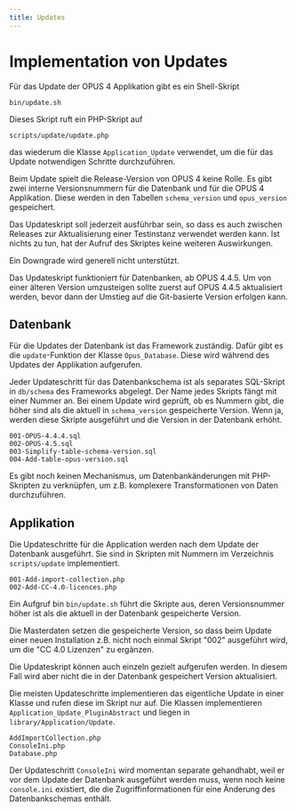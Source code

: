 ```yaml
---
title: Updates
---
```


# Implementation von Updates

Für das Update der OPUS 4 Applikation gibt es ein Shell-Skript

    bin/update.sh
    
Dieses Skript ruft ein PHP-Skript auf
     
    scripts/update/update.php
    
das wiederum die Klasse `Application_Update` verwendet, um die 
für das Update notwendigen Schritte durchzuführen.

Beim Update spielt die Release-Version von OPUS 4 keine Rolle.
Es gibt zwei interne Versionsnummern für die Datenbank und für
die OPUS 4 Applikation. Diese werden in den Tabellen `schema_version`
und `opus_version` gespeichert.

Das Updateskript soll jederzeit ausführbar sein, so dass es auch zwischen
Releases zur Aktualisierung einer Testinstanz verwendet werden kann. Ist
nichts zu tun, hat der Aufruf des Skriptes keine weiteren Auswirkungen.

Ein Downgrade wird generell nicht unterstützt. 

<p class="note">
Das Updateskript funktioniert für Datenbanken, ab OPUS
4.4.5. Um von einer älteren Version umzusteigen sollte zuerst auf 
OPUS 4.4.5 aktualisiert werden, bevor dann der Umstieg auf die Git-basierte
Version erfolgen kann.
</p>

## Datenbank

Für die Updates der Datenbank ist das Framework zuständig. Dafür gibt
es die `update`-Funktion der Klasse `Opus_Database`. Diese wird während
des Updates der Applikation aufgerufen.

Jeder Updateschritt für das Datenbankschema ist als separates SQL-Skript
in `db/schema` des Frameworks abgelegt. Der Name jedes Skripts fängt mit
einer Nummer an. Bei einem Update wird geprüft, ob es Nummern gibt, die 
höher sind als die aktuell in `schema_version` gespeicherte Version. Wenn
ja, werden diese Skripte ausgeführt und die Version in der Datenbank erhöht.

    001-OPUS-4.4.4.sql
    002-OPUS-4.5.sql
    003-Simplify-table-schema-version.sql
    004-Add-table-opus-version.sql

<p class="note">
Es gibt noch keinen Mechanismus, um Datenbankänderungen mit PHP-Skripten zu
verknüpfen, um z.B. komplexere Transformationen von Daten durchzuführen.
</p>

## Applikation

Die Updateschritte für die Application werden nach dem Update der Datenbank 
ausgeführt. Sie sind in Skripten mit Nummern im Verzeichnis `scripts/update`
implementiert.

    001-Add-import-collection.php
    002-Add-CC-4.0-licences.php

Ein Aufgruf bin `bin/update.sh` führt die Skripte aus, deren Versionsnummer
höher ist als die aktuell in der Datenbank gespeicherte Version.

Die Masterdaten setzen die gespeicherte Version, so dass beim Update einer 
neuen Installation z.B. nicht noch einmal Skript "002" ausgeführt wird, um die 
"CC 4.0 Lizenzen" zu ergänzen.

Die Updateskript können auch einzeln gezielt aufgerufen werden. In diesem Fall
wird aber nicht die in der Datenbank gespeichert Version aktualisiert.

Die meisten Updateschritte implementieren das eigentliche Update in einer Klasse
und rufen diese im Skript nur auf. Die Klassen implementieren 
`Application_Update_PluginAbstract` und liegen in `library/Application/Update`. 

    AddImportCollection.php
    ConsoleIni.php
    Database.php
    
Der Updateschritt `ConsoleIni` wird momentan separate gehandhabt, weil er vor dem
Update der Datenbank ausgeführt werden muss, wenn noch keine `console.ini` existiert,
die die Zugriffinformationen für eine Änderung des Datenbankschemas enthält.
